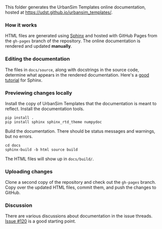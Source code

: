This folder generates the UrbanSim Templates online documentation, hosted at https://udst.github.io/urbansim_templates/.

### How it works

HTML files are generated using [Sphinx](http://sphinx-doc.org) and hosted with GitHub Pages from the `gh-pages` branch of the repository. The online documentation is rendered and updated **manually**. 

### Editing the documentation

The files in `docs/source`, along with docstrings in the source code, determine what appears in the rendered documentation. Here's a [good tutorial](https://pythonhosted.org/an_example_pypi_project/sphinx.html) for Sphinx.

### Previewing changes locally

Install the copy of UrbanSim Templates that the documentation is meant to reflect. Install the documentation tools.

```
pip install . 
pip install sphinx sphinx_rtd_theme numpydoc
```

Build the documentation. There should be status messages and warnings, but no errors.

```
cd docs
sphinx-build -b html source build
```

The HTML files will show up in `docs/build/`. 

### Uploading changes

Clone a second copy of the repository and check out the `gh-pages` branch. Copy over the updated HTML files, commit them, and push the changes to GitHub.

### Discussion

There are various discussions about documentation in the issue threads. [Issue #120](https://github.com/UDST/urbansim_templates/issues/120) is a good starting point.

